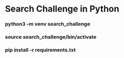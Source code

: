 # Search Challenge in Python

### python3 -m venv search_challenge
### source search_challenge/bin/activate
### pip install -r requirements.txt